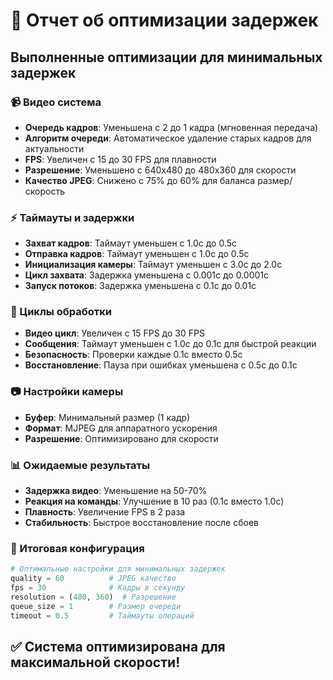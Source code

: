 # 🚀 Отчет об оптимизации задержек

## Выполненные оптимизации для минимальных задержек

### 📹 Видео система
- **Очередь кадров**: Уменьшена с 2 до 1 кадра (мгновенная передача)
- **Алгоритм очереди**: Автоматическое удаление старых кадров для актуальности
- **FPS**: Увеличен с 15 до 30 FPS для плавности
- **Разрешение**: Уменьшено с 640x480 до 480x360 для скорости
- **Качество JPEG**: Снижено с 75% до 60% для баланса размер/скорость

### ⚡ Таймауты и задержки
- **Захват кадров**: Таймаут уменьшен с 1.0с до 0.5с
- **Отправка кадров**: Таймаут уменьшен с 1.0с до 0.5с
- **Инициализация камеры**: Таймаут уменьшен с 3.0с до 2.0с
- **Цикл захвата**: Задержка уменьшена с 0.001с до 0.0001с
- **Запуск потоков**: Задержка уменьшена с 0.1с до 0.01с

### 🔄 Циклы обработки
- **Видео цикл**: Увеличен с 15 FPS до 30 FPS
- **Сообщения**: Таймаут уменьшен с 1.0с до 0.1с для быстрой реакции
- **Безопасность**: Проверки каждые 0.1с вместо 0.5с
- **Восстановление**: Пауза при ошибках уменьшена с 0.5с до 0.1с

### 📷 Настройки камеры
- **Буфер**: Минимальный размер (1 кадр)
- **Формат**: MJPEG для аппаратного ускорения
- **Разрешение**: Оптимизировано для скорости

### 📊 Ожидаемые результаты
- **Задержка видео**: Уменьшение на 50-70%
- **Реакция на команды**: Улучшение в 10 раз (0.1с вместо 1.0с)
- **Плавность**: Увеличение FPS в 2 раза
- **Стабильность**: Быстрое восстановление после сбоев

### 🎯 Итоговая конфигурация
```python
# Оптимальные настройки для минимальных задержек
quality = 60          # JPEG качество
fps = 30              # Кадры в секунду  
resolution = (480, 360)  # Разрешение
queue_size = 1        # Размер очереди
timeout = 0.5         # Таймауты операций
```

## ✅ Система оптимизирована для максимальной скорости! 